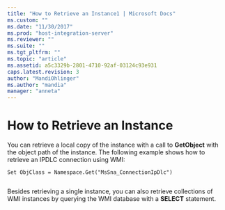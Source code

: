 ```yaml
---
title: "How to Retrieve an Instance1 | Microsoft Docs"
ms.custom: ""
ms.date: "11/30/2017"
ms.prod: "host-integration-server"
ms.reviewer: ""
ms.suite: ""
ms.tgt_pltfrm: ""
ms.topic: "article"
ms.assetid: a5c3329b-2801-4710-92af-03124c93e931
caps.latest.revision: 3
author: "MandiOhlinger"
ms.author: "mandia"
manager: "anneta"
---
```

# How to Retrieve an Instance
You can retrieve a local copy of the instance with a call to **GetObject** with the object path of the instance. The following example shows how to retrieve an IPDLC connection using WMI:  
  
```  
Set ObjClass = Namespace.Get("MsSna_ConnectionIpDlc")  
  
```  
  
 Besides retrieving a single instance, you can also retrieve collections of WMI instances by querying the WMI database with a **SELECT** statement.